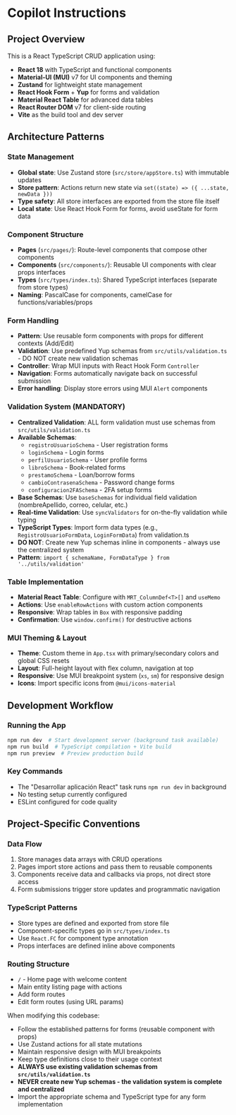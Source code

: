 # Copilot Instructions

<!-- Use this file to provide workspace-specific custom instructions to Copilot. For more details, visit https://code.visualstudio.com/docs/copilot/copilot-customization#_use-a-githubcopilotinstructionsmd-file -->

## Project Overview
This is a React TypeScript CRUD application using:
- **React 18** with TypeScript and functional components
- **Material-UI (MUI)** v7 for UI components and theming
- **Zustand** for lightweight state management
- **React Hook Form** + **Yup** for forms and validation
- **Material React Table** for advanced data tables
- **React Router DOM** v7 for client-side routing
- **Vite** as the build tool and dev server

## Architecture Patterns

### State Management
- **Global state**: Use Zustand store (`src/store/appStore.ts`) with immutable updates
- **Store pattern**: Actions return new state via `set((state) => ({ ...state, newData }))`
- **Type safety**: All store interfaces are exported from the store file itself
- **Local state**: Use React Hook Form for forms, avoid useState for form data

### Component Structure
- **Pages** (`src/pages/`): Route-level components that compose other components
- **Components** (`src/components/`): Reusable UI components with clear props interfaces
- **Types** (`src/types/index.ts`): Shared TypeScript interfaces (separate from store types)
- **Naming**: PascalCase for components, camelCase for functions/variables/props

### Form Handling
- **Pattern**: Use reusable form components with props for different contexts (Add/Edit)
- **Validation**: Use predefined Yup schemas from `src/utils/validation.ts` - DO NOT create new validation schemas
- **Controller**: Wrap MUI inputs with React Hook Form `Controller`
- **Navigation**: Forms automatically navigate back on successful submission
- **Error handling**: Display store errors using MUI `Alert` components

### Validation System (MANDATORY)
- **Centralized Validation**: ALL form validation must use schemas from `src/utils/validation.ts`
- **Available Schemas**: 
  - `registroUsuarioSchema` - User registration forms
  - `loginSchema` - Login forms
  - `perfilUsuarioSchema` - User profile forms
  - `libroSchema` - Book-related forms
  - `prestamoSchema` - Loan/borrow forms
  - `cambioContrasenaSchema` - Password change forms
  - `configuracion2FASchema` - 2FA setup forms
- **Base Schemas**: Use `baseSchemas` for individual field validation (nombreApellido, correo, celular, etc.)
- **Real-time Validation**: Use `syncValidators` for on-the-fly validation while typing
- **TypeScript Types**: Import form data types (e.g., `RegistroUsuarioFormData`, `LoginFormData`) from validation.ts
- **DO NOT**: Create new Yup schemas inline in components - always use the centralized system
- **Pattern**: `import { schemaName, FormDataType } from '../utils/validation'`

### Table Implementation
- **Material React Table**: Configure with `MRT_ColumnDef<T>[]` and `useMemo`
- **Actions**: Use `enableRowActions` with custom action components
- **Responsive**: Wrap tables in `Box` with responsive padding
- **Confirmation**: Use `window.confirm()` for destructive actions

### MUI Theming & Layout
- **Theme**: Custom theme in `App.tsx` with primary/secondary colors and global CSS resets
- **Layout**: Full-height layout with flex column, navigation at top
- **Responsive**: Use MUI breakpoint system (`xs`, `sm`) for responsive design
- **Icons**: Import specific icons from `@mui/icons-material`

## Development Workflow

### Running the App
```bash
npm run dev  # Start development server (background task available)
npm run build  # TypeScript compilation + Vite build
npm run preview  # Preview production build
```

### Key Commands
- The "Desarrollar aplicación React" task runs `npm run dev` in background
- No testing setup currently configured
- ESLint configured for code quality

## Project-Specific Conventions

### Data Flow
1. Store manages data arrays with CRUD operations
2. Pages import store actions and pass them to reusable components
3. Components receive data and callbacks via props, not direct store access
4. Form submissions trigger store updates and programmatic navigation

### TypeScript Patterns
- Store types are defined and exported from store file
- Component-specific types go in `src/types/index.ts`
- Use `React.FC` for component type annotation
- Props interfaces are defined inline above components

### Routing Structure
- `/` - Home page with welcome content
- Main entity listing page with actions
- Add form routes
- Edit form routes (using URL params)

When modifying this codebase:
- Follow the established patterns for forms (reusable component with props)
- Use Zustand actions for all state mutations
- Maintain responsive design with MUI breakpoints
- Keep type definitions close to their usage context
- **ALWAYS use existing validation schemas from `src/utils/validation.ts`**
- **NEVER create new Yup schemas - the validation system is complete and centralized**
- Import the appropriate schema and TypeScript type for any form implementation
